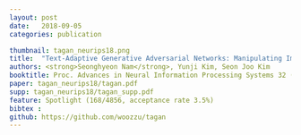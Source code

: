```yaml
---
layout: post
date:   2018-09-05
categories: publication

thumbnail: tagan_neurips18.png
title:  "Text-Adaptive Generative Adversarial Networks: Manipulating Images with Natural Language"
authors: <strong>Seonghyeon Nam</strong>, Yunji Kim, Seon Joo Kim
booktitle: Proc. Advances in Neural Information Processing Systems 32 (NeurIPS) 2018
paper: tagan_neurips18/tagan.pdf
supp: tagan_neurips18/tagan_supp.pdf
feature: Spotlight (168/4856, acceptance rate 3.5%)
bibtex : 
github: https://github.com/woozzu/tagan
---
```

